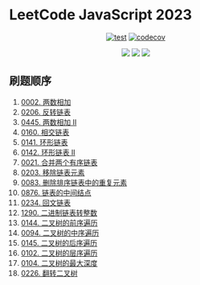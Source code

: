 # LeetCode JavaScript 2023

<div align="center">

[![test](https://github.com/tjx666/leetcode-javascript-2023/actions/workflows/test.yml/badge.svg)](https://github.com/tjx666/leetcode-javascript-2023/actions/workflows/test.yml) [![codecov](https://codecov.io/gh/tjx666/leetcode-javascript-2023/branch/main/graph/badge.svg?token=FQDHJODKYD)](https://codecov.io/gh/tjx666/leetcode-javascript-2023)

<img src="https://img.shields.io/badge/progress-18/200-green" />
<img src="https://img.shields.io/badge/easy-15-green" />
<img src="https://img.shields.io/badge/medium-3-yellow" />

</div>

## 刷题顺序

1. [0002. 两数相加](https://leetcode.cn/problems/add-two-numbers/)
2. [0206. 反转链表](https://leetcode.cn/problems/reverse-linked-list/)
3. [0445. 两数相加 II](https://leetcode.cn/problems/add-two-numbers-ii/)
4. [0160. 相交链表](https://leetcode.cn/problems/intersection-of-two-linked-lists/)
5. [0141. 环形链表](https://leetcode.cn/problems/linked-list-cycle/)
6. [0142. 环形链表 II](https://leetcode.cn/problems/linked-list-cycle-ii/)
7. [0021. 合并两个有序链表](https://leetcode.cn/problems/merge-two-sorted-lists/description/)
8. [0203. 移除链表元素](https://leetcode.cn/problems/remove-linked-list-elements/)
9. [0083. 删除排序链表中的重复元素](https://leetcode.cn/problems/remove-duplicates-from-sorted-list/description)
10. [0876. 链表的中间结点](https://leetcode.cn/problems/middle-of-the-linked-list/description/)
11. [0234. 回文链表](https://leetcode.cn/problems/palindrome-linked-list/)
12. [1290. 二进制链表转整数](https://leetcode.cn/problems/convert-binary-number-in-a-linked-list-to-integer/description/)
13. [0144. 二叉树的前序遍历](https://leetcode.cn/problems/binary-tree-preorder-traversal/)
14. [0094. 二叉树的中序遍历](https://leetcode.cn/problems/binary-tree-inorder-traversal/description/)
15. [0145. 二叉树的后序遍历](https://leetcode.cn/problems/binary-tree-postorder-traversal/description/)
16. [0102. 二叉树的层序遍历](https://leetcode.cn/problems/binary-tree-level-order-traversal/description/)
17. [0104. 二叉树的最大深度](https://leetcode.cn/problems/maximum-depth-of-binary-tree/description/)
18. [0226. 翻转二叉树](https://leetcode.cn/problems/invert-binary-tree/description/)
